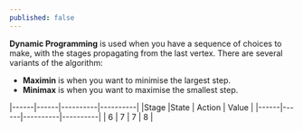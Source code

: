 ```yaml
---
published: false
---
```

**Dynamic Programming** is used when you have a sequence of choices to make, with the stages propagating from the last vertex. There are several variants of the algorithm:

+ **Maximin** is when you want to minimise the largest step.
+ **Minimax** is when you want to maximise the smallest step.

|------|------|----------|----------|
|Stage |State | Action   | Value    |
|------|------|----------|----------|
| 6    | 7    | 7        | 8        |